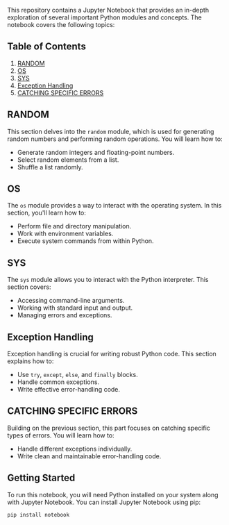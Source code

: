 This repository contains a Jupyter Notebook that provides an in-depth exploration of several important Python modules and concepts. The notebook covers the following topics:

## Table of Contents
1. [RANDOM](#random)
2. [OS](#os)
3. [SYS](#sys)
4. [Exception Handling](#exception-handling)
5. [CATCHING SPECIFIC ERRORS](#catching-specific-errors)

## RANDOM
This section delves into the `random` module, which is used for generating random numbers and performing random operations. You will learn how to:
- Generate random integers and floating-point numbers.
- Select random elements from a list.
- Shuffle a list randomly.

## OS
The `os` module provides a way to interact with the operating system. In this section, you'll learn how to:
- Perform file and directory manipulation.
- Work with environment variables.
- Execute system commands from within Python.

## SYS
The `sys` module allows you to interact with the Python interpreter. This section covers:
- Accessing command-line arguments.
- Working with standard input and output.
- Managing errors and exceptions.

## Exception Handling
Exception handling is crucial for writing robust Python code. This section explains how to:
- Use `try`, `except`, `else`, and `finally` blocks.
- Handle common exceptions.
- Write effective error-handling code.

## CATCHING SPECIFIC ERRORS
Building on the previous section, this part focuses on catching specific types of errors. You will learn how to:
- Handle different exceptions individually.
- Write clean and maintainable error-handling code.

## Getting Started
To run this notebook, you will need Python installed on your system along with Jupyter Notebook. You can install Jupyter Notebook using pip:
```bash
pip install notebook
